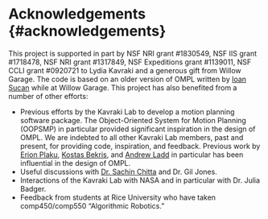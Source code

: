 # Acknowledgements {#acknowledgements}

This project is supported in part by NSF NRI grant #1830549, NSF IIS grant #1718478, NSF NRI grant #1317849, NSF Expeditions grant #1139011, NSF CCLI grant #0920721 to Lydia Kavraki and a generous gift from Willow Garage. The code is based on an older version of OMPL written by [Ioan Șucan](http://ioan.sucan.ro) while at Willow Garage. This project has also benefited from a number of other efforts:

- Previous efforts by the Kavraki Lab to develop a motion planning software package. The Object-Oriented System for Motion Planning (OOPSMP) in particular provided significant inspiration in the design of OMPL. We are indebted to all other Kavraki Lab members, past and present, for providing code, inspiration, and feedback. Previous work by [Erion Plaku](http://www.robotmotionplanning.org), [Kostas Bekris](http://www.pracsyslab.org/bekris), and [Andrew Ladd](https://k2i.rice.edu/about-andrew-ladd) in particular has been influential in the design of OMPL.
- Useful discussions with [Dr. Sachin Chitta](http://www.sachinchitta.org) and Dr. Gil Jones.
- Interactions of the Kavraki Lab with NASA and in particular with Dr. Julia Badger.
- Feedback from students at Rice University who have taken comp450/comp550 “Algorithmic Robotics.”
